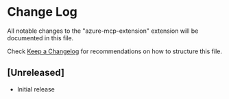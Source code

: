 # Change Log

All notable changes to the "azure-mcp-extension" extension will be documented in this file.

Check [Keep a Changelog](http://keepachangelog.com/) for recommendations on how to structure this file.

## [Unreleased]

- Initial release